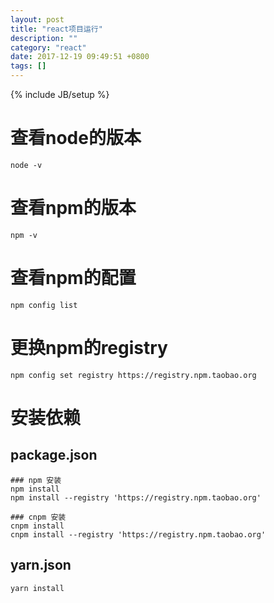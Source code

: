 ```yaml
---
layout: post
title: "react项目运行"
description: ""
category: "react"
date: 2017-12-19 09:49:51 +0800
tags: []
---
```

{% include JB/setup %}

# 查看node的版本
	node -v

# 查看npm的版本
	npm -v 

# 查看npm的配置
	npm config list

# 更换npm的registry
	npm config set registry https://registry.npm.taobao.org

# 安装依赖
## package.json
	### npm 安装
	npm install
	npm install --registry 'https://registry.npm.taobao.org'

	### cnpm 安装
	cnpm install
	cnpm install --registry 'https://registry.npm.taobao.org'

## yarn.json
	yarn install




